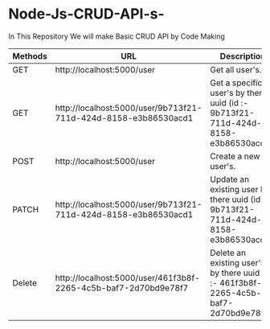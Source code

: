 # Node-Js-CRUD-API-s-
In This Repository We will make Basic CRUD API by Code Making

| Methods  | URL | Description |
| -------------| ------------- | ------------- |
| GET | http://localhost:5000/user |Get all  user's. |
| GET | http://localhost:5000/user/9b713f21-711d-424d-8158-e3b86530acd1 | 	Get a specific user's by there uuid (id :- 9b713f21-711d-424d-8158-e3b86530acd1). |
| POST | http://localhost:5000/user | Create a new user's. |
| PATCH | http://localhost:5000/user/9b713f21-711d-424d-8158-e3b86530acd1 | 	Update an existing user by there uuid (id :- 9b713f21-711d-424d-8158-e3b86530acd1). |
| Delete | http://localhost:5000/user/461f3b8f-2265-4c5b-baf7-2d70bd9e78f7 | Delete an existing user's by there uuid (id :- 461f3b8f-2265-4c5b-baf7-2d70bd9e78f7). |


